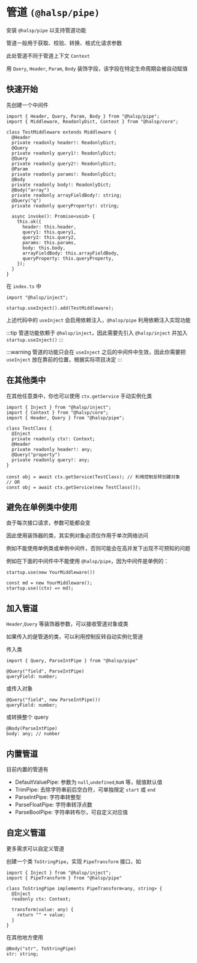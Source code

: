 # 管道 `(@halsp/pipe)`

安装 `@halsp/pipe` 以支持管道功能

管道一般用于获取、校验、转换、格式化请求参数

此处管道不同于管道上下文 `Context`

用 `Query`, `Header`, `Param`, `Body` 装饰字段，该字段在特定生命周期会被自动赋值

## 快速开始

先创建一个中间件

```TS
import { Header, Query, Param, Body } from "@halsp/pipe";
import { Middleware, ReadonlyDict, Context } from "@halsp/core";

class TestMiddleware extends Middleware {
  @Header
  private readonly header!: ReadonlyDict;
  @Query
  private readonly query1!: ReadonlyDict;
  @Query
  private readonly query2!: ReadonlyDict;
  @Param
  private readonly params!: ReadonlyDict;
  @Body
  private readonly body!: ReadonlyDict;
  @Body("array")
  private readonly arrayFieldBody!: string;
  @Query("q")
  private readonly queryProperty!: string;

  async invoke(): Promise<void> {
    this.ok({
      header: this.header,
      query1: this.query1,
      query2: this.query2,
      params: this.params,
      body: this.body,
      arrayFieldBody: this.arrayFieldBody,
      queryProperty: this.queryProperty,
    });
  }
}

```

在 `index.ts` 中

```TS
import "@halsp/inject";

startup.useInject().add(TestMiddleware);
```

上述代码中的 `useInject` 会启用依赖注入，`@halsp/pipe` 利用依赖注入实现功能

:::tip
管道功能依赖于 `@halsp/inject`，因此需要先引入 `@halsp/inject` 并加入 `startup.useInject()`
:::

:::warning
管道的功能只会在 `useInject` 之后的中间件中生效，因此你需要把 `useInject` 放在靠前的位置，根据实际项目决定
:::

## 在其他类中

在其他任意类中，你也可以使用 `ctx.getService` 手动实例化类

```TS
import { Inject } from "@halsp/inject";
import { Context } from "@halsp/core";
import { Header, Query } from "@halsp/pipe";

class TestClass {
  @Inject
  private readonly ctx!: Context;
  @Header
  private readonly header!: any;
  @Query("property")
  private readonly query!: any;
}

const obj = await ctx.getService(TestClass); // 利用控制反转创建对象
// OR
const obj = await ctx.getService(new TestClass());
```

## 避免在单例类中使用

由于每次接口请求，参数可能都会变

因此使用装饰器的类，其实例对象必须仅作用于单次网络访问

例如不能使用单例类或单例中间件，否则可能会在高并发下出现不可预知的问题

例如在下面的中间件中不能使用 `@halsp/pipe`，因为中间件是单例的：

```TS
startup.use(new YourMiddleware())
```

```TS
const md = new YourMiddleware();
startup.use((ctx) => md);
```

## 加入管道

`Header`,`Query` 等装饰器参数，可以接收管道对象或类

如果传入的是管道的类，可以利用控制反转自动实例化管道

传入类

```TS
import { Query, ParseIntPipe } from "@halsp/pipe"

@Query("field", ParseIntPipe)
queryField: number;
```

或传入对象

```TS
@Query("field", new ParseIntPipe())
queryField: number;
```

或转换整个 query

```TS
@Body(ParseIntPipe)
body: any; // number
```

## 内置管道

目前内置的管道有

- DefaultValuePipe: 参数为 `null`,`undefined`,`NaN` 等，赋值默认值
- TrimPipe: 去除字符串前后空白符，可单独限定 `start` 或 `end`
- ParseIntPipe: 字符串转整型
- ParseFloatPipe: 字符串转浮点数
- ParseBoolPipe: 字符串转布尔，可自定义对应值

## 自定义管道

更多需求可以自定义管道

创建一个类 `ToStringPipe`，实现 `PipeTransform` 接口，如

```TS
import { Inject } from "@halsp/inject";
import { PipeTransform } from "@halsp/pipe"

class ToStringPipe implements PipeTransform<any, string> {
  @Inject
  readonly ctx: Context;

  transform(value: any) {
    return "" + value;
  }
}
```

在其他地方使用

```TS
@Body("str", ToStringPipe)
str: string;
```
